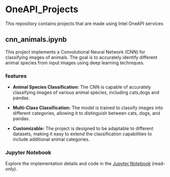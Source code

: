 # OneAPI_Projects
This repository contains projects that are made using Intel OneAPI services
## cnn_animals.ipynb
This project implements a Convolutional Neural Network (CNN) for classifying images of animals. The goal is to accurately identify different animal species from input images using deep learning techniques.
### features
- **Animal Species Classification:** The CNN is capable of accurately classifying images of various animal species, including cats,dogs and pandas.

- **Multi-Class Classification:** The model is trained to classify images into different categories, allowing it to distinguish between cats, dogs, and pandas.

- **Customizable:** The project is designed to be adaptable to different datasets, making it easy to extend the classification capabilities to include additional animal categories.
### Jupyter Notebook
Explore the implementation details and code in the [Jupyter Notebook](link_to_notebook.ipynb) (read-only).


